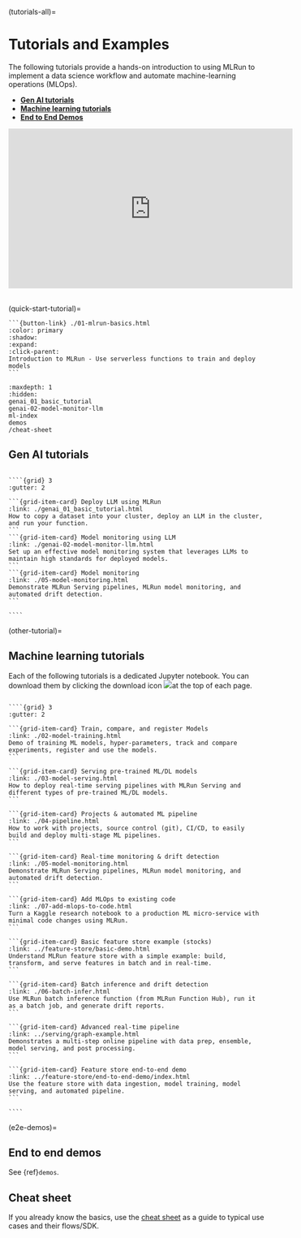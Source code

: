 (tutorials-all)=
# Tutorials and Examples

The following tutorials provide a hands-on introduction to using MLRun to implement a data science workflow and automate machine-learning operations (MLOps).

- [**Gen AI tutorials**](#gen-ai-tutorials)
- [**Machine learning tutorials**](#other-tutorial)
- [**End to End Demos**](#e2e-demos)

<iframe width="560" height="315" src="https://www.youtube.com/embed/xI8KVGLlj7Q" title="YouTube video player" frameborder="0" allow="accelerometer; autoplay; clipboard-write; encrypted-media; gyroscope; picture-in-picture; web-share" allowfullscreen></iframe><br><br>

(quick-start-tutorial)=

````{card} Make sure you start with the Quick start tutorial to understand the basics
```{button-link} ./01-mlrun-basics.html
:color: primary
:shadow:
:expand:
:click-parent:
Introduction to MLRun - Use serverless functions to train and deploy models
```
````

```{toctree}
:maxdepth: 1
:hidden:
genai_01_basic_tutorial
genai-02-model-monitor-llm
ml-index
demos
/cheat-sheet
```

## Gen AI tutorials


`````{div}

````{grid} 3
:gutter: 2

```{grid-item-card} Deploy LLM using MLRun
:link: ./genai_01_basic_tutorial.html
How to copy a dataset into your cluster, deploy an LLM in the cluster, and run your function.
```
```{grid-item-card} Model monitoring using LLM
:link: ./genai-02-model-monitor-llm.html
Set up an effective model monitoring system that leverages LLMs to maintain high standards for deployed models.
```
```{grid-item-card} Model monitoring 
:link: ./05-model-monitoring.html
Demonstrate MLRun Serving pipelines, MLRun model monitoring, and automated drift detection.
```

````
`````


(other-tutorial)=
## Machine learning tutorials

Each of the following tutorials is a dedicated Jupyter notebook. You can download them by clicking the download icon <img src="../_static/images/icon-download.png">at the top of each page.


`````{div}

````{grid} 3
:gutter: 2

```{grid-item-card} Train, compare, and register Models
:link: ./02-model-training.html
Demo of training ML models, hyper-parameters, track and compare experiments, register and use the models.
```

```{grid-item-card} Serving pre-trained ML/DL models
:link: ./03-model-serving.html
How to deploy real-time serving pipelines with MLRun Serving and different types of pre-trained ML/DL models.
```

```{grid-item-card} Projects & automated ML pipeline
:link: ./04-pipeline.html
How to work with projects, source control (git), CI/CD, to easily build and deploy multi-stage ML pipelines.
```

```{grid-item-card} Real-time monitoring & drift detection
:link: ./05-model-monitoring.html
Demonstrate MLRun Serving pipelines, MLRun model monitoring, and automated drift detection.
```

```{grid-item-card} Add MLOps to existing code
:link: ./07-add-mlops-to-code.html
Turn a Kaggle research notebook to a production ML micro-service with minimal code changes using MLRun.
```

```{grid-item-card} Basic feature store example (stocks)
:link: ../feature-store/basic-demo.html
Understand MLRun feature store with a simple example: build, transform, and serve features in batch and in real-time.
```

```{grid-item-card} Batch inference and drift detection
:link: ./06-batch-infer.html
Use MLRun batch inference function (from MLRun Function Hub), run it as a batch job, and generate drift reports.
```

```{grid-item-card} Advanced real-time pipeline
:link: ../serving/graph-example.html
Demonstrates a multi-step online pipeline with data prep, ensemble, model serving, and post processing. 
```

```{grid-item-card} Feature store end-to-end demo
:link: ../feature-store/end-to-end-demo/index.html
Use the feature store with data ingestion, model training, model serving, and automated pipeline.
```

````
`````

(e2e-demos)=
## End to end demos

See {ref}`demos`.


## Cheat sheet

If you already know the basics, use the [cheat sheet](../cheat-sheet.html) as a guide to typical use cases and their flows/SDK.